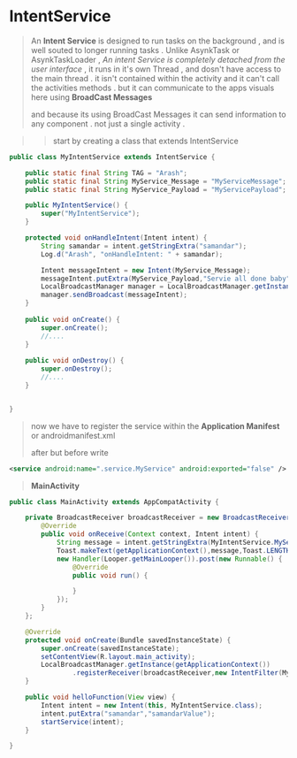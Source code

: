 # IntentService

> An **Intent Service** is designed to run tasks on the background , and is well souted to longer running tasks . Unlike AsynkTask or AsynkTaskLoader , *An intent Service is completely detached from the user interface* , it runs in it's own Thread , and dosn't have access to the main thread . it isn't contained within the activity and it can't call the activities methods . but it can communicate to the apps visuals here using **BroadCast Messages** 
>
> and because its using BroadCast Messages it can send information to any component . not just a single activity .

> > start by creating a class that extends IntentService

```java
public class MyIntentService extends IntentService {

    public static final String TAG = "Arash";
    public static final String MyService_Message = "MyServiceMessage";
    public static final String MyService_Payload = "MyServicePayload";

    public MyIntentService() {
        super("MyIntentService");
    }

    protected void onHandleIntent(Intent intent) {
        String samandar = intent.getStringExtra("samandar");
        Log.d("Arash", "onHandleIntent: " + samandar);

        Intent messageIntent = new Intent(MyService_Message);
        messageIntent.putExtra(MyService_Payload,"Servie all done baby");
        LocalBroadcastManager manager = LocalBroadcastManager.getInstance(getApplicationContext());
        manager.sendBroadcast(messageIntent);
    }
    
    public void onCreate() {
        super.onCreate();
        //....
    }
    
    public void onDestroy() {
        super.onDestroy();
        //....
    }


}
```

> now we have to register the service within the **Application Manifest** or androidmanifest.xml
>
> after </activity> but before </application> write

```xml
<service android:name=".service.MyService" android:exported="false" />
```

> **MainActivity** 

```java
public class MainActivity extends AppCompatActivity {

    private BroadcastReceiver broadcastReceiver = new BroadcastReceiver() {
        @Override
        public void onReceive(Context context, Intent intent) {
            String message = intent.getStringExtra(MyIntentService.MyService_Payload);
            Toast.makeText(getApplicationContext(),message,Toast.LENGTH_LONG).show();
            new Handler(Looper.getMainLooper()).post(new Runnable() {
                @Override
                public void run() {

                }
            });
        }
    };

    @Override
    protected void onCreate(Bundle savedInstanceState) {
        super.onCreate(savedInstanceState);
        setContentView(R.layout.main_activity);
        LocalBroadcastManager.getInstance(getApplicationContext())
                .registerReceiver(broadcastReceiver,new IntentFilter(MyIntentService.MyService_Message));
    }

    public void helloFunction(View view) {
        Intent intent = new Intent(this, MyIntentService.class);
        intent.putExtra("samandar","samandarValue");
        startService(intent);
    }

}
```


